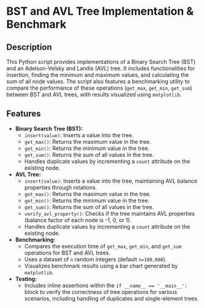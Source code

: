 # BST and AVL Tree Implementation & Benchmark

## Description

This Python script provides implementations of a Binary Search Tree (BST) and an Adelson-Velsky and Landis (AVL) tree. It includes functionalities for insertion, finding the minimum and maximum values, and calculating the sum of all node values. The script also features a benchmarking utility to compare the performance of these operations (`get_max`, `get_min`, `get_sum`) between BST and AVL trees, with results visualized using `matplotlib`.

## Features

* **Binary Search Tree (BST):**
    * `insert(value)`: Inserts a value into the tree.
    * `get_max()`: Returns the maximum value in the tree.
    * `get_min()`: Returns the minimum value in the tree.
    * `get_sum()`: Returns the sum of all values in the tree.
    * Handles duplicate values by incrementing a `count` attribute on the existing node.
* **AVL Tree:**
    * `insert(value)`: Inserts a value into the tree, maintaining AVL balance properties through rotations.
    * `get_max()`: Returns the maximum value in the tree.
    * `get_min()`: Returns the minimum value in the tree.
    * `get_sum()`: Returns the sum of all values in the tree.
    * `verify_avl_property()`: Checks if the tree maintains AVL properties (balance factor of each node is -1, 0, or 1).
    * Handles duplicate values by incrementing a `count` attribute on the existing node.
* **Benchmarking:**
    * Compares the execution time of `get_max`, `get_min`, and `get_sum` operations for BST and AVL trees.
    * Uses a dataset of `n` random integers (default `n=100,000`).
    * Visualizes benchmark results using a bar chart generated by `matplotlib`.
* **Testing:**
    * Includes inline assertions within the `if __name__ == '__main__':` block to verify the correctness of tree operations for various scenarios, including handling of duplicates and single-element trees.